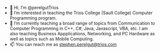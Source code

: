 - 👋 Hi, I’m @perelgutTrios
- 👀 I’m interested in teaching the Trios College (Sault College) Computer Programming program.
- 🌱 I’m currently teaching a broad range of topics from Communication to Computer Programming in C++, C#, Java, Javascript, VBA, etc.  I am also teaching Business Appplications, Networking, and PC Hardware as well as topics such as Mobile Computing.
- 📫 You can reach me as stephen.perelgut@trios.com

<!---
perelgutTrios/perelgutTrios is a ✨ special ✨ repository because its `README.md` (this file) appears on your GitHub profile.
You can click the Preview link to take a look at your changes.
--->
